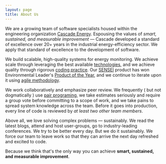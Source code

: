 ```yaml
---
layout: page
title: About Us
---
```


We are a growing team of software specialists housed within the engineering organization [Cascade Energy](https://cascadeenergy.com/company/). Espousing the values of *smart, sustained, and measurable improvement* &mdash; Cascade developed a standard of excellence over 20+ years in the industrial energy-efficiency sector. We apply that standard of excellence to the development of software.

We build scalable, high-quality systems for energy monitoring. We achieve scale through leveraging the best available [technologies](http://aws.amazon.com/), and we achieve quality through rigorous [coding practice](/coding_standards). Our [SENSEI](http://energysensei.com/) product has won Environmental Leader's [Product of the Year](http://www.environmentalleader.com/environmental-leader-product-project-awards/), and we continue to iterate upon it using [agile methodology](http://en.wikipedia.org/wiki/Agile_software_development).

We work collaboratively and emphasize peer review. We frequently ( but not dogmatically ) use [pair programing](http://en.wikipedia.org/wiki/Pair_programming), we take estimates seriously and require a group vote before committing to a scope of work, and we take pains to spread system knowledge across the team. Before it goes into production, every line of code is reviewed by *at least two other team members*.

Above all, we love solving complex problems &mdash; sustainably. We read the latest blogs, attend and host user-groups, go to industry-leading conferences. We try to be better every day. But we do it sustainably. We force our team to leave work so that they can arrive the next day refreshed and excited to code.

Because we think that's the only way you can achieve **smart, sustained, and measurable improvement**.
